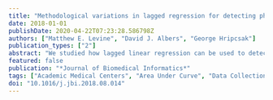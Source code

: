 ```yaml
---
title: "Methodological variations in lagged regression for detecting physiologic drug effects in EHR data"
date: 2018-01-01
publishDate: 2020-04-22T07:23:28.586798Z
authors: ["Matthew E. Levine", "David J. Albers", "George Hripcsak"]
publication_types: ["2"]
abstract: "We studied how lagged linear regression can be used to detect the physiologic effects of drugs from data in the electronic health record (EHR). We systematically examined the effect of methodological variations ((i) time series construction, (ii) temporal parameterization, (iii) intra-subject normalization, (iv) differencing (lagged rates of change achieved by taking differences between consecutive measurements), (v) explanatory variables, and (vi) regression models) on performance of lagged linear methods in this context. We generated two gold standards (one knowledge-base derived, one expert-curated) for expected pairwise relationships between 7 drugs and 4 labs, and evaluated how the 64 unique combinations of methodological perturbations reproduce the gold standards. Our 28 cohorts included patients in the Columbia University Medical Center/NewYork-Presbyterian Hospital clinical database, and ranged from 2820 to 79,514 patients with between 8 and 209 average time points per patient. The most accurate methods achieved AUROC of 0.794 for knowledge-base derived gold standard (95%CI [0.741, 0.847]) and 0.705 for expert-curated gold standard (95% CI [0.629, 0.781]). We observed a mean AUROC of 0.633 (95%CI [0.610, 0.657], expert-curated gold standard) across all methods that re-parameterize time according to sequence and use either a joint autoregressive model with time-series differencing or an independent lag model without differencing. The complement of this set of methods achieved a mean AUROC close to 0.5, indicating the importance of these choices. We conclude that time-series analysis of EHR data will likely rely on some of the beneficial pre-processing and modeling methodologies identified, and will certainly benefit from continued careful analysis of methodological perturbations. This study found that methodological variations, such as pre-processing and representations, have a large effect on results, exposing the importance of thoroughly evaluating these components when comparing machine-learning methods."
featured: false
publication: "*Journal of Biomedical Informatics*"
tags: ["Academic Medical Centers", "Area Under Curve", "Data Collection", "Databases", "Factual", "Drug Therapy", "Electronic Health Records", "Humans", "Linear Models", "Machine Learning", "New York City", "Pharmaceutical Preparations", "Regression Analysis", "Reproducibility of Results", "ROC Curve", "Time Factors"]
doi: "10.1016/j.jbi.2018.08.014"
---
```


